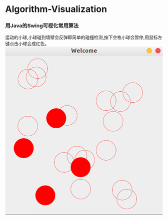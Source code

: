 # Algorithm-Visualization
### 用Java的Swing可视化常用算法
运动的小球,小球碰到墙壁会反弹即简单的碰撞检测,按下空格小球会暂停,用鼠标左键点击小球会成红色。
![](./images/demo.png)